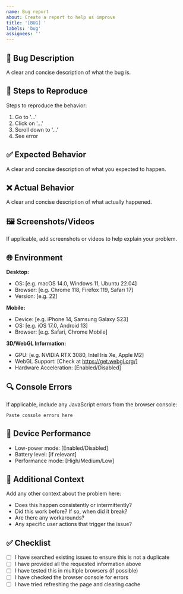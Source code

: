```yaml
---
name: Bug report
about: Create a report to help us improve
title: '[BUG] '
labels: 'bug'
assignees: ''
---
```


## 🐛 Bug Description

A clear and concise description of what the bug is.

## 🔄 Steps to Reproduce

Steps to reproduce the behavior:

1. Go to '...'
2. Click on '...'
3. Scroll down to '...'
4. See error

## ✅ Expected Behavior

A clear and concise description of what you expected to happen.

## ❌ Actual Behavior

A clear and concise description of what actually happened.

## 🖼️ Screenshots/Videos

If applicable, add screenshots or videos to help explain your problem.

## 🌐 Environment

**Desktop:**

- OS: [e.g. macOS 14.0, Windows 11, Ubuntu 22.04]
- Browser: [e.g. Chrome 118, Firefox 119, Safari 17]
- Version: [e.g. 22]

**Mobile:**

- Device: [e.g. iPhone 14, Samsung Galaxy S23]
- OS: [e.g. iOS 17.0, Android 13]
- Browser: [e.g. Safari, Chrome Mobile]

**3D/WebGL Information:**

- GPU: [e.g. NVIDIA RTX 3080, Intel Iris Xe, Apple M2]
- WebGL Support: [Check at https://get.webgl.org/]
- Hardware Acceleration: [Enabled/Disabled]

## 🔍 Console Errors

If applicable, include any JavaScript errors from the browser console:

```
Paste console errors here
```

## 📱 Device Performance

- Low-power mode: [Enabled/Disabled]
- Battery level: [if relevant]
- Performance mode: [High/Medium/Low]

## 🔗 Additional Context

Add any other context about the problem here:

- Does this happen consistently or intermittently?
- Did this work before? If so, when did it break?
- Are there any workarounds?
- Any specific user actions that trigger the issue?

## ✅ Checklist

- [ ] I have searched existing issues to ensure this is not a duplicate
- [ ] I have provided all the requested information above
- [ ] I have tested this in multiple browsers (if possible)
- [ ] I have checked the browser console for errors
- [ ] I have tried refreshing the page and clearing cache

